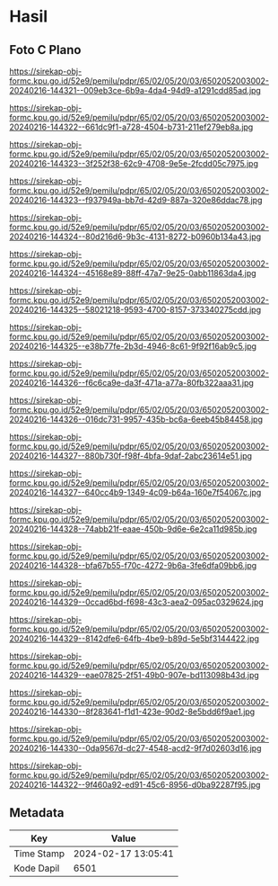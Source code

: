 # Hasil

## Foto C Plano

https://sirekap-obj-formc.kpu.go.id/52e9/pemilu/pdpr/65/02/05/20/03/6502052003002-20240216-144321--009eb3ce-6b9a-4da4-94d9-a1291cdd85ad.jpg

https://sirekap-obj-formc.kpu.go.id/52e9/pemilu/pdpr/65/02/05/20/03/6502052003002-20240216-144322--661dc9f1-a728-4504-b731-211ef279eb8a.jpg

https://sirekap-obj-formc.kpu.go.id/52e9/pemilu/pdpr/65/02/05/20/03/6502052003002-20240216-144323--3f252f38-62c9-4708-9e5e-2fcdd05c7975.jpg

https://sirekap-obj-formc.kpu.go.id/52e9/pemilu/pdpr/65/02/05/20/03/6502052003002-20240216-144323--f937949a-bb7d-42d9-887a-320e86ddac78.jpg

https://sirekap-obj-formc.kpu.go.id/52e9/pemilu/pdpr/65/02/05/20/03/6502052003002-20240216-144324--80d216d6-9b3c-4131-8272-b0960b134a43.jpg

https://sirekap-obj-formc.kpu.go.id/52e9/pemilu/pdpr/65/02/05/20/03/6502052003002-20240216-144324--45168e89-88ff-47a7-9e25-0abb11863da4.jpg

https://sirekap-obj-formc.kpu.go.id/52e9/pemilu/pdpr/65/02/05/20/03/6502052003002-20240216-144325--58021218-9593-4700-8157-373340275cdd.jpg

https://sirekap-obj-formc.kpu.go.id/52e9/pemilu/pdpr/65/02/05/20/03/6502052003002-20240216-144325--e38b77fe-2b3d-4946-8c61-9f92f16ab9c5.jpg

https://sirekap-obj-formc.kpu.go.id/52e9/pemilu/pdpr/65/02/05/20/03/6502052003002-20240216-144326--f6c6ca9e-da3f-471a-a77a-80fb322aaa31.jpg

https://sirekap-obj-formc.kpu.go.id/52e9/pemilu/pdpr/65/02/05/20/03/6502052003002-20240216-144326--016dc731-9957-435b-bc6a-6eeb45b84458.jpg

https://sirekap-obj-formc.kpu.go.id/52e9/pemilu/pdpr/65/02/05/20/03/6502052003002-20240216-144327--880b730f-f98f-4bfa-9daf-2abc23614e51.jpg

https://sirekap-obj-formc.kpu.go.id/52e9/pemilu/pdpr/65/02/05/20/03/6502052003002-20240216-144327--640cc4b9-1349-4c09-b64a-160e7f54067c.jpg

https://sirekap-obj-formc.kpu.go.id/52e9/pemilu/pdpr/65/02/05/20/03/6502052003002-20240216-144328--74abb21f-eaae-450b-9d6e-6e2ca11d985b.jpg

https://sirekap-obj-formc.kpu.go.id/52e9/pemilu/pdpr/65/02/05/20/03/6502052003002-20240216-144328--bfa67b55-f70c-4272-9b6a-3fe6dfa09bb6.jpg

https://sirekap-obj-formc.kpu.go.id/52e9/pemilu/pdpr/65/02/05/20/03/6502052003002-20240216-144329--0ccad6bd-f698-43c3-aea2-095ac0329624.jpg

https://sirekap-obj-formc.kpu.go.id/52e9/pemilu/pdpr/65/02/05/20/03/6502052003002-20240216-144329--8142dfe6-64fb-4be9-b89d-5e5bf3144422.jpg

https://sirekap-obj-formc.kpu.go.id/52e9/pemilu/pdpr/65/02/05/20/03/6502052003002-20240216-144329--eae07825-2f51-49b0-907e-bd113098b43d.jpg

https://sirekap-obj-formc.kpu.go.id/52e9/pemilu/pdpr/65/02/05/20/03/6502052003002-20240216-144330--8f283641-f1d1-423e-90d2-8e5bdd6f9ae1.jpg

https://sirekap-obj-formc.kpu.go.id/52e9/pemilu/pdpr/65/02/05/20/03/6502052003002-20240216-144330--0da9567d-dc27-4548-acd2-9f7d02603d16.jpg

https://sirekap-obj-formc.kpu.go.id/52e9/pemilu/pdpr/65/02/05/20/03/6502052003002-20240216-144322--9f460a92-ed91-45c6-8956-d0ba92287f95.jpg


## Metadata

| Key        | Value               |
| ---------- | ------------------- |
| Time Stamp | 2024-02-17 13:05:41 |
| Kode Dapil | 6501                |



